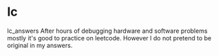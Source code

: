 # lc
lc_answers
After hours of debugging hardware and software problems mostly it's good to practice on leetcode.
However I do not pretend to be original in my answers.
